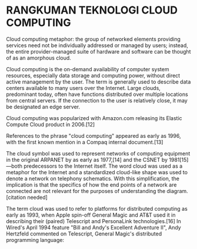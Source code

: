 RANGKUMAN TEKNOLOGI CLOUD COMPUTING
===================================
Cloud computing metaphor: the group of networked elements providing services need not be 
individually addressed or managed by users; instead, the entire provider-managed suite 
of hardware and software can be thought of as an amorphous cloud.

Cloud computing is the on-demand availability of computer system resources, especially 
data storage and computing power, without direct active management by the user. 
The term is generally used to describe data centers available to many users over 
the Internet. Large clouds, predominant today, often have functions distributed over 
multiple locations from central servers. If the connection to the user is relatively close, 
it may be designated an edge server.

Cloud computing was popularized with Amazon.com releasing its Elastic Compute Cloud product in 2006.[12]

References to the phrase "cloud computing" appeared as early as 1996, with the first known mention in a 
Compaq internal document.[13]

The cloud symbol was used to represent networks of computing equipment in the original ARPANET by as 
early as 1977,[14] and the CSNET by 1981[15]—both predecessors to the Internet itself. The word cloud was 
used as a metaphor for the Internet and a standardized cloud-like shape was used to denote a network on 
telephony schematics. With this simplification, the implication is that the specifics of how the end points 
of a network are connected are not relevant for the purposes of understanding the diagram.[citation needed]

The term cloud was used to refer to platforms for distributed computing as early as 1993, when Apple spin-off 
General Magic and AT&T used it in describing their (paired) Telescript and PersonaLink technologies.[16] 
In Wired's April 1994 feature "Bill and Andy's Excellent Adventure II", Andy Hertzfeld commented on Telescript, 
General Magic's distributed programming language: